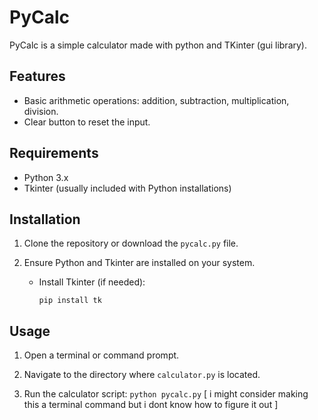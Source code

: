# PyCalc

PyCalc is a simple calculator made with python and TKinter (gui library).

## Features

- Basic arithmetic operations: addition, subtraction, multiplication, division.
- Clear button to reset the input.

## Requirements

- Python 3.x
- Tkinter (usually included with Python installations)

## Installation

1. Clone the repository or download the `pycalc.py` file.

2. Ensure Python and Tkinter are installed on your system.

   - Install Tkinter (if needed):
     ```
     pip install tk
     ```

## Usage

1. Open a terminal or command prompt.

2. Navigate to the directory where `calculator.py` is located.

3. Run the calculator script: `python pycalc.py` [ i might consider making this a terminal command but i dont know how to figure it out ]
